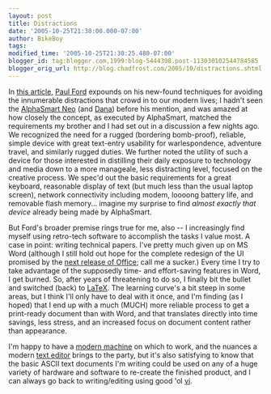 ```yaml
---
layout: post
title: Distractions
date: '2005-10-25T21:30:00.000-07:00'
author: BikeBoy
tags: 
modified_time: '2005-10-25T21:30:25.480-07:00'
blogger_id: tag:blogger.com,1999:blog-5444398.post-113030102544784585
blogger_orig_url: http://blog.chadfrost.com/2005/10/distractions.shtml
---
```


In [this article](http://ftrain.com/Followup.html), [Paul 
Ford](http://ftrain.com/PaulFord.html) expounds on his new-found techniques 
for avoiding the innumerable distractions that crowd in to our modern lives; I 
hadn't seen the [AlphaSmart Neo](http://www1.alphasmart.com/products/neo.html) 
(and [Dana](http://www1.alphasmart.com/products/dana-w.html)) before his 
mention, and was amazed at how closely the concept, as executed by AlphaSmart, 
matched the requirements my brother and I had set out in a discussion a few 
nights ago.  We recognized the need for a rugged (bordering bomb-proof), 
reliable, simple device with great text-entry usability for warlespondence, 
adventure travel, and similarly rugged duties.  We further noted the utility 
of such a device for those interested in distilling their daily exposure to 
technology and media down to a more manageale, less distracting level, focused 
on the creative process.  We spec'd out the basic requirements for a great 
keyboard, reasonable display of text (but much less than the usual laptop 
screen), network connectivity including modem, loooong battery life, and 
removable flash memory... imagine my surprise to find *almost exactly that 
device* already being made by AlphaSmart. 



But Ford's broader premise rings true for me, also -- I increasingly find 
myself using retro-tech software to accomplish the tasks I value most.  A case 
in point: writing technical papers.  I've pretty much given up on MS Word 
(although I still hold out hope for the complete redesign of the UI promised 
by the [next release of 
Office](http://www.microsoft.com/office/preview/uioverview.mspx); call me a 
sucker.)  Every time I try to take advantage of the supposedly time- and 
effort-saving features in Word, I get burned.  So, after years of threatening 
to do so, I finally bit the bullet and switched (back) to 
[LaTeX](http://www.latex-project.org/).  The learning curve's a bit steep in 
some areas, but I think I'll only have to deal with it once, and I'm finding 
(as I hoped) that I end up with a much (MUCH) more reliable process to get a 
print-ready document than with Word, and that translates directly into time 
savings, less stress, and an increased focus on document content rather than 
appearance. 



I'm happy to have a [modern machine](http://www.apple.com/powerbook/) on which 
to work, and the nuances a modern [text 
editor](http://www.barebones.com/products/bbedit/index.shtml) brings to the 
party, but it's also satisfying to know that the basic ASCII text documents 
I'm writing could be used on any of a huge variety of hardware and software to 
re-create the finished product, and I can always go back to writing/editing 
using good 'ol [vi](http://www.vim.org/). 